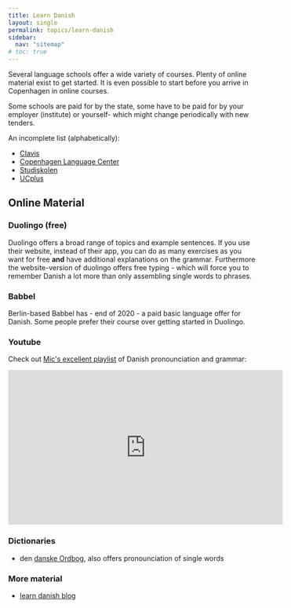 ```yaml
---
title: Learn Danish
layout: single
permalink: topics/learn-danish
sidebar:
  nav: "sitemap"
# toc: true
---
```


Several language schools offer a wide variety of courses. Plenty of online material 
exist to get started. It is even possible to start before you arrive in Copenhagen 
in online courses.

Some schools are paid for by the state, some have to be paid for by your employer (institute)
or yourself- which might change periodically with new tenders.

An incomplete list (alphabetically):

- [Clavis](https://www.clavis.org/til-kursister/danskuddannelsen)
- [Copenhagen Language Center](https://www.kbh-sprogcenter.dk/en/)
- [Studiskolen](https://www.studieskolen.dk/en)
- [UCplus](https://ucplusdansk.dk/danskkurser/)

## Online Material

### Duolingo (free)
Duolingo offers a broad range of topics and example sentences. If you use their website,
instead of their app, you can do as many exercises as you want for free **and** have 
additional explanations on the grammar. Furthermore the website-version of duolingo offers
free typing - which will force you to remember Danish a lot more than only assembling single
words to phrases. 

### Babbel
Berlin-based Babbel has - end of 2020 - a paid basic language offer for Danish. Some people
prefer their course over getting started in Duolingo. 

### Youtube

Check out [Mic's excellent playlist](https://www.youtube.com/playlist?list=PLD3n_YjHL8vnARPiWuzLILuhMx0Hj-bBd) of Danish pronounciation and grammar: 


<iframe width="560" height="315" src="https://www.youtube.com/embed/qTqMcIvmGng" frameborder="0" allow="accelerometer; autoplay; clipboard-write; encrypted-media; gyroscope; picture-in-picture" allowfullscreen></iframe>

### Dictionaries
- den [danske Ordbog](https://ordnet.dk/ddo), also offers pronounciation of single words

### More material

- [learn danish blog](https://www.learn-danish.com/category/danish-classes-and-tips/)
